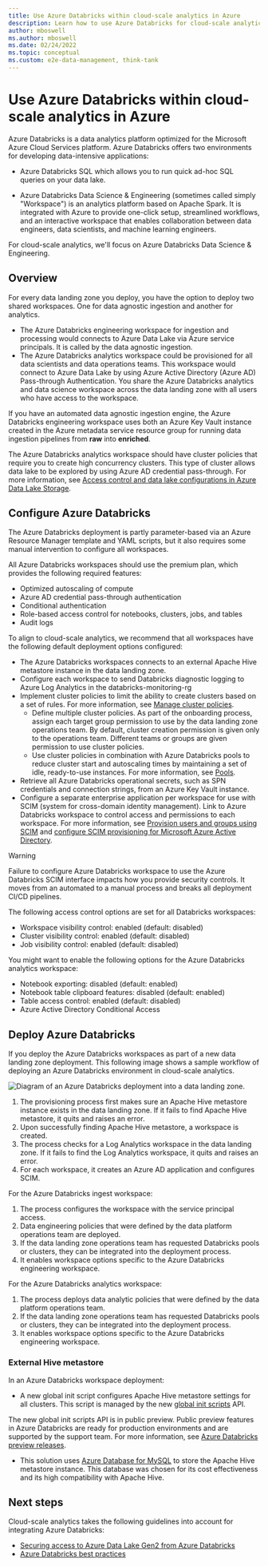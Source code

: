 ```yaml
---
title: Use Azure Databricks within cloud-scale analytics in Azure
description: Learn how to use Azure Databricks for cloud-scale analytics in Azure.
author: mboswell
ms.author: mboswell
ms.date: 02/24/2022
ms.topic: conceptual
ms.custom: e2e-data-management, think-tank
---
```


# Use Azure Databricks within cloud-scale analytics in Azure

Azure Databricks is a data analytics platform optimized for the Microsoft Azure Cloud Services platform. Azure Databricks offers two environments for developing data-intensive applications:

- Azure Databricks SQL which allows you to run quick ad-hoc SQL queries on your data lake.

- Azure Databricks Data Science & Engineering (sometimes called simply "Workspace") is an analytics platform based on Apache Spark. It is integrated with Azure to provide one-click setup, streamlined workflows, and an interactive workspace that enables collaboration between data engineers, data scientists, and machine learning engineers.

For cloud-scale analytics, we'll focus on Azure Databricks Data Science & Engineering.

## Overview

For every data landing zone you deploy, you have the option to deploy two shared workspaces. One for data agnostic ingestion and another for analytics.

- The Azure Databricks engineering workspace for ingestion and processing would connects to Azure Data Lake via Azure service principals. It is called by the data agnostic ingestion.
- The Azure Databricks analytics workspace could be provisioned for all data scientists and data operations teams. This workspace would connect to Azure Data Lake by using Azure Active Directory (Azure AD) Pass-through Authentication. You share the Azure Databricks analytics and data science workspace across the data landing zone with all users who have access to the workspace.

If you have an automated data agnostic ingestion engine, the Azure Databricks engineering workspace uses both an Azure Key Vault instance created in the Azure metadata service resource group for running data ingestion pipelines from **raw** into **enriched**.

The Azure Databricks analytics workspace should have cluster policies that require you to create high concurrency clusters. This type of cluster allows data lake to be explored by using Azure AD credential pass-through. For more information, see [Access control and data lake configurations in Azure Data Lake Storage](data-lake-access.md).

## Configure Azure Databricks

The Azure Databricks deployment is partly parameter-based via an Azure Resource Manager template and YAML scripts, but it also requires some manual intervention to configure all workspaces.

All Azure Databricks workspaces should use the premium plan, which provides the following required features:

- Optimized autoscaling of compute
- Azure AD credential pass-through authentication
- Conditional authentication
- Role-based access control for notebooks, clusters, jobs, and tables
- Audit logs

To align to cloud-scale analytics, we recommend that all workspaces have the following default deployment options configured:

- The Azure Databricks workspaces connects to an external Apache Hive metastore instance in the data landing zone.
- Configure each workspace to send Databricks diagnostic logging to Azure Log Analytics in the databricks-monitoring-rg
- Implement cluster policies to limit the ability to create clusters based on a set of rules. For more information, see [Manage cluster policies](/azure/databricks/administration-guide/clusters/policies).
  - Define multiple cluster policies. As part of the onboarding process, assign each target group permission to use by the data landing zone operations team. By default, cluster creation permission is given only to the operations team. Different teams or groups are given permission to use cluster policies.
  - Use cluster policies in combination with Azure Databricks pools to reduce cluster start and autoscaling times by maintaining a set of idle, ready-to-use instances. For more information, see [Pools](/azure/databricks/clusters/instance-pools/).
- Retrieve all Azure Databricks operational secrets, such as SPN credentials and connection strings, from an Azure Key Vault instance.
- Configure a separate enterprise application per workspace for use with SCIM (system for cross-domain identity management). Link to Azure Databricks workspace to control access and permissions to each workspace. For more information, see [Provision users and groups using SCIM](/azure/databricks/administration-guide/users-groups/scim/) and [configure SCIM provisioning for Microsoft Azure Active Directory](/azure/databricks/administration-guide/users-groups/scim/aad).

> [!WARNING]
> Failure to configure Azure Databricks workspace to use the Azure Databricks SCIM interface impacts how you provide security controls. It moves from an automated to a manual process and breaks all deployment CI/CD pipelines.

The following access control options are set for all Databricks workspaces:

- Workspace visibility control: enabled (default: disabled)
- Cluster visibility control: enabled (default: disabled)
- Job visibility control: enabled (default: disabled)

You might want to enable the following options for the Azure Databricks analytics workspace:

- Notebook exporting: disabled (default: enabled)
- Notebook table clipboard features: disabled (default: enabled)
- Table access control: enabled (default: disabled)
- Azure Active Directory Conditional Access

## Deploy Azure Databricks

If you deploy the Azure Databricks workspaces as part of a new data landing zone deployment. This following image shows a sample workflow of deploying an Azure Databricks environment in cloud-scale analytics.

![Diagram of an Azure Databricks deployment into a data landing zone.](../images/databricks-deploy.png)

1. The provisioning process first makes sure an Apache Hive metastore instance exists in the data landing zone. If it fails to find Apache Hive metastore, it quits and raises an error.
2. Upon successfully finding Apache Hive metastore, a workspace is created.
3. The process checks for a Log Analytics workspace in the data landing zone. If it fails to find the Log Analytics workspace, it quits and raises an error.
4. For each workspace, it creates an Azure AD application and configures SCIM.

For the Azure Databricks ingest workspace:

1. The process configures the workspace with the service principal access.
2. Data engineering policies that were defined by the data platform operations team are deployed.
3. If the data landing zone operations team has requested Databricks pools or clusters, they can be integrated into the deployment process.
4. It enables workspace options specific to the Azure Databricks engineering workspace.

For the Azure Databricks analytics workspace:

1. The process deploys data analytic policies that were defined by the data platform operations team.
2. If the data landing zone operations team has requested Databricks pools or clusters, they can be integrated into the deployment process.
3. It enables workspace options specific to the Azure Databricks engineering workspace.

### External Hive metastore

In an Azure Databricks workspace deployment:

- A new global init script configures Apache Hive metastore settings for all clusters. This script is managed by the new [global init scripts](https://docs.databricks.com/clusters/init-scripts.html#global-init-scripts) API.

The new global init scripts API is in public preview. Public preview features in Azure Databricks are ready for production environments and are supported by the support team. For more information, see [Azure Databricks preview releases](/azure/databricks/release-notes/release-types).

- This solution uses [Azure Database for MySQL](https://azure.microsoft.com/services/mysql/) to store the Apache Hive metastore instance. This database was chosen for its cost effectiveness and its high compatibility with Apache Hive.

## Next steps

Cloud-scale analytics takes the following guidelines into account for integrating Azure Databricks:

- [Securing access to Azure Data Lake Gen2 from Azure Databricks](https://github.com/hurtn/datalake-ADLS-access-patterns-with-Databricks/blob/master/readme.md)
- [Azure Databricks best practices](https://github.com/Azure/AzureDatabricksBestPractices/blob/master/toc.md)
